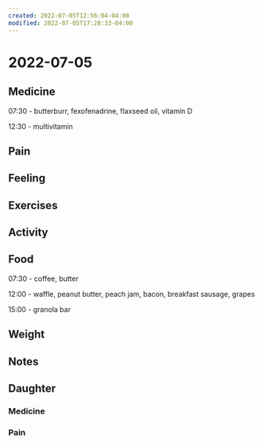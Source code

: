 ```yaml
---
created: 2022-07-05T12:56:04-04:00
modified: 2022-07-05T17:28:33-04:00
---
```


# 2022-07-05

## Medicine

07:30 - butterburr, fexofenadrine, flaxseed oil, vitamin D

12:30 - multivitamin 


## Pain


## Feeling


## Exercises


## Activity


## Food

07:30 - coffee, butter

12:00 - waffle, peanut butter, peach jam, bacon, breakfast sausage, grapes

15:00 - granola bar


## Weight


## Notes


## Daughter

### Medicine


### Pain
